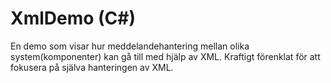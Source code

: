 # XmlDemo (C#)
En demo som visar hur meddelandehantering mellan olika system(komponenter) kan gå till med hjälp av XML. Kraftigt förenklat för att fokusera på själva hanteringen av XML.

